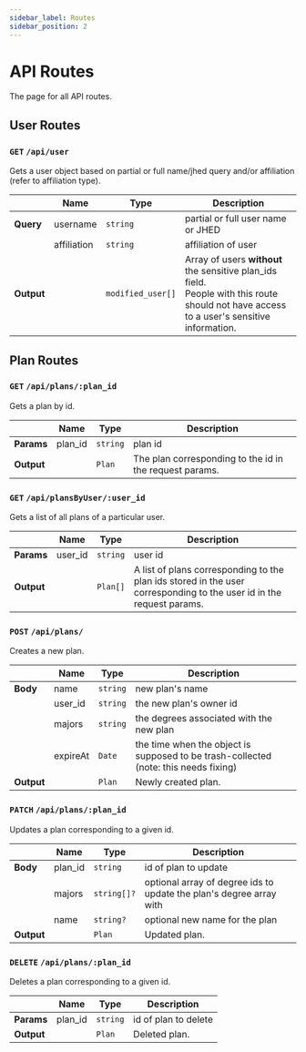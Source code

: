 ```yaml
---
sidebar_label: Routes
sidebar_position: 2
---
```


# API Routes

The page for all API routes.

## User Routes

### `GET` `/api/user`

Gets a user object based on partial or full name/jhed query and/or affiliation (refer to affiliation type).

|            | Name        | Type              | Description                                                                                                                                     |
| ---------- | ----------- | ----------------- | ----------------------------------------------------------------------------------------------------------------------------------------------- |
| **Query**  | username    | `string`          | partial or full user name or JHED                                                                                                               |
|            | affiliation | `string`          | affiliation of user                                                                                                                             |
| **Output** |             | `modified_user[]` | Array of users **without** the sensitive plan_ids field. <br/> People with this route should not have access to a user's sensitive information. |

## Plan Routes

### `GET` `/api/plans/:plan_id`

Gets a plan by id.

|            | Name    | Type     | Description                                             |
| ---------- | ------- | -------- | ------------------------------------------------------- |
| **Params** | plan_id | `string` | plan id                                                 |
| **Output** |         | `Plan`   | The plan corresponding to the id in the request params. |

### `GET` `/api/plansByUser/:user_id`

Gets a list of all plans of a particular user.

|            | Name    | Type     | Description                                                                                                          |
| ---------- | ------- | -------- | -------------------------------------------------------------------------------------------------------------------- |
| **Params** | user_id | `string` | user id                                                                                                              |
| **Output** |         | `Plan[]` | A list of plans corresponding to the plan ids stored in the user corresponding to the user id in the request params. |

### `POST` `/api/plans/`

Creates a new plan.

|            | Name     | Type     | Description                                                                          |
| ---------- | -------- | -------- | ------------------------------------------------------------------------------------ |
| **Body**   | name     | `string` | new plan's name                                                                      |
|            | user_id  | `string` | the new plan's owner id                                                              |
|            | majors   | `string` | the degrees associated with the new plan                                             |
|            | expireAt | `Date`   | the time when the object is supposed to be trash-collected (note: this needs fixing) |
| **Output** |          | `Plan`   | Newly created plan.                                                                  |

### `PATCH` `/api/plans/:plan_id`

Updates a plan corresponding to a given id.

|            | Name    | Type        | Description                                                         |
| ---------- | ------- | ----------- | ------------------------------------------------------------------- |
| **Body**   | plan_id | `string`    | id of plan to update                                                |
|            | majors  | `string[]?` | optional array of degree ids to update the plan's degree array with |
|            | name    | `string?`   | optional new name for the plan                                      |
| **Output** |         | `Plan`      | Updated plan.                                                       |

### `DELETE` `/api/plans/:plan_id`

Deletes a plan corresponding to a given id.

|            | Name    | Type     | Description          |
| ---------- | ------- | -------- | -------------------- |
| **Params** | plan_id | `string` | id of plan to delete |
| **Output** |         | `Plan`   | Deleted plan.        |
